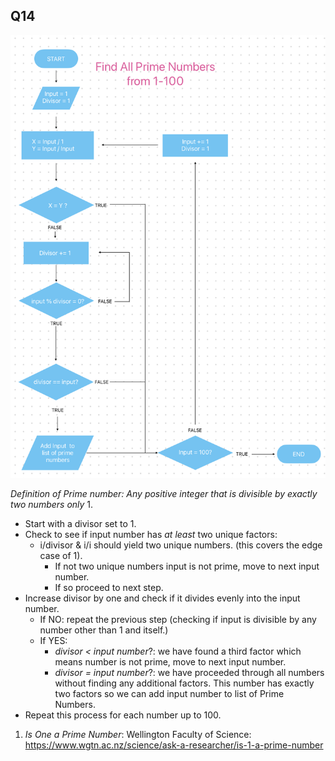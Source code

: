 ## Q14

![prime-number-flow](./prime-numbers-1-100.png)


*Definition of Prime number: Any positive integer that is divisible by exactly two numbers only* 1.

- Start with a divisor set to 1.
- Check to see if input number has *at least* two unique factors:   
    - i/divisor & i/i should yield two unique numbers.
    (this covers the edge case of 1).
        - If not two unique numbers input is not prime, move to next input number.
        - If so proceed to next step.
- Increase divisor by one and check if it divides evenly into the input number.
    - If NO: repeat the previous step (checking if input is divisible by any number other than 1 and itself.)
    - If YES:
        - *divisor < input number*?: we have found a third factor which means number is not prime, move to next input number. 
        -  *divisor = input number*?: we have proceeded through all numbers without finding any additional factors. This number has exactly two factors so we can add input number to list of Prime Numbers.
- Repeat this process for each number up to 100. 

1. *Is One a Prime Number*: Wellington Faculty of Science: https://www.wgtn.ac.nz/science/ask-a-researcher/is-1-a-prime-number